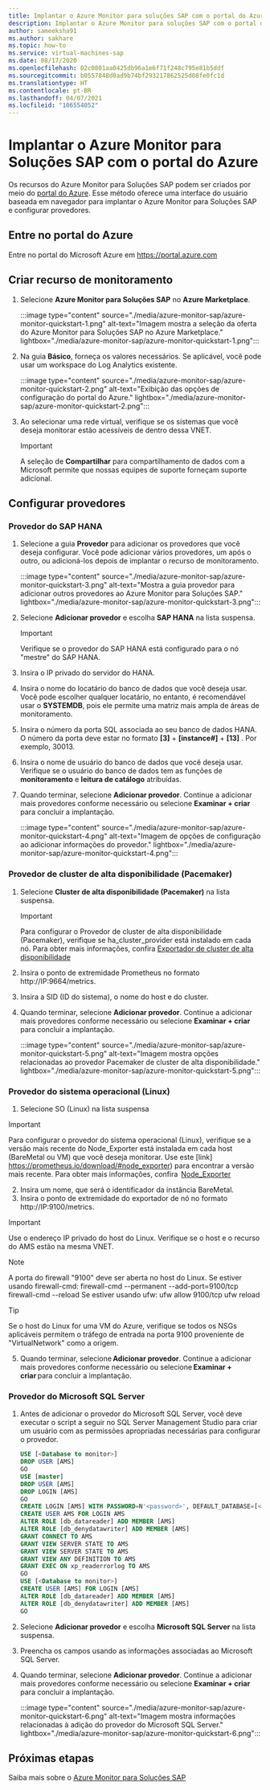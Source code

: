 ```yaml
---
title: Implantar o Azure Monitor para soluções SAP com o portal do Azure
description: Implantar o Azure Monitor para soluções SAP com o portal do Azure
author: sameeksha91
ms.author: sakhare
ms.topic: how-to
ms.service: virtual-machines-sap
ms.date: 08/17/2020
ms.openlocfilehash: 02c0801aa0425db96a1e6f71f248c795e81b5ddf
ms.sourcegitcommit: b0557848d0ad9b74bf293217862525d08fe0fc1d
ms.translationtype: HT
ms.contentlocale: pt-BR
ms.lasthandoff: 04/07/2021
ms.locfileid: "106554052"
---
```

# <a name="deploy-azure-monitor-for-sap-solutions-with-azure-portal"></a>Implantar o Azure Monitor para Soluções SAP com o portal do Azure

Os recursos do Azure Monitor para Soluções SAP podem ser criados por meio do [portal do Azure](https://azure.microsoft.com/features/azure-portal). Esse método oferece uma interface do usuário baseada em navegador para implantar o Azure Monitor para Soluções SAP e configurar provedores.

## <a name="sign-in-to-azure-portal"></a>Entre no portal do Azure

Entre no portal do Microsoft Azure em https://portal.azure.com

## <a name="create-monitoring-resource"></a>Criar recurso de monitoramento

1. Selecione **Azure Monitor para Soluções SAP** no **Azure Marketplace**.

   :::image type="content" source="./media/azure-monitor-sap/azure-monitor-quickstart-1.png" alt-text="Imagem mostra a seleção da oferta do Azure Monitor para Soluções SAP no Azure Marketplace." lightbox="./media/azure-monitor-sap/azure-monitor-quickstart-1.png":::

2. Na guia **Básico**, forneça os valores necessários. Se aplicável, você pode usar um workspace do Log Analytics existente.

   :::image type="content" source="./media/azure-monitor-sap/azure-monitor-quickstart-2.png" alt-text="Exibição das opções de configuração do portal do Azure." lightbox="./media/azure-monitor-sap/azure-monitor-quickstart-2.png":::

3. Ao selecionar uma rede virtual, verifique se os sistemas que você deseja monitorar estão acessíveis de dentro dessa VNET. 

   > [!IMPORTANT]
   > A seleção de **Compartilhar** para compartilhamento de dados com a Microsoft permite que nossas equipes de suporte forneçam suporte adicional.

## <a name="configure-providers"></a>Configurar provedores

### <a name="sap-hana-provider"></a>Provedor do SAP HANA 

1. Selecione a guia **Provedor** para adicionar os provedores que você deseja configurar. Você pode adicionar vários provedores, um após o outro, ou adicioná-los depois de implantar o recurso de monitoramento. 

   :::image type="content" source="./media/azure-monitor-sap/azure-monitor-quickstart-3.png" alt-text="Mostra a guia provedor para adicionar outros provedores ao Azure Monitor para Soluções SAP." lightbox="./media/azure-monitor-sap/azure-monitor-quickstart-3.png":::

2. Selecione **Adicionar provedor** e escolha **SAP HANA** na lista suspensa. 

   > [!IMPORTANT]
   > Verifique se o provedor do SAP HANA está configurado para o nó "mestre" do SAP HANA.

3. Insira o IP privado do servidor do HANA.

4. Insira o nome do locatário do banco de dados que você deseja usar. Você pode escolher qualquer locatário, no entanto, é recomendável usar o **SYSTEMDB**, pois ele permite uma matriz mais ampla de áreas de monitoramento. 

5. Insira o número da porta SQL associada ao seu banco de dados HANA. O número da porta deve estar no formato **[3]**  +  **[instance#]**  +  **[13]** . Por exemplo, 30013. 

6. Insira o nome de usuário do banco de dados que você deseja usar. Verifique se o usuário do banco de dados tem as funções de **monitoramento** e **leitura de catálogo** atribuídas. 

7. Quando terminar, selecione **Adicionar provedor**. Continue a adicionar mais provedores conforme necessário ou selecione **Examinar + criar** para concluir a implantação.

   :::image type="content" source="./media/azure-monitor-sap/azure-monitor-quickstart-4.png" alt-text="Imagem de opções de configuração ao adicionar informações do provedor." lightbox="./media/azure-monitor-sap/azure-monitor-quickstart-4.png":::

### <a name="high-availability-cluster-pacemaker-provider"></a>Provedor de cluster de alta disponibilidade (Pacemaker)

1. Selecione **Cluster de alta disponibilidade (Pacemaker)** na lista suspensa. 

   > [!IMPORTANT]
   > Para configurar o Provedor de cluster de alta disponibilidade (Pacemaker), verifique se ha_cluster_provider está instalado em cada nó. Para obter mais informações, confira [Exportador de cluster de alta disponibilidade](https://github.com/ClusterLabs/ha_cluster_exporter#installation)

2. Insira o ponto de extremidade Prometheus no formato http://IP:9664/metrics. 
 
3. Insira a SID (ID do sistema), o nome do host e do cluster.

4. Quando terminar, selecione **Adicionar provedor**. Continue a adicionar mais provedores conforme necessário ou selecione **Examinar + criar** para concluir a implantação.

   :::image type="content" source="./media/azure-monitor-sap/azure-monitor-quickstart-5.png" alt-text="Imagem mostra opções relacionadas ao provedor Pacemaker de cluster de alta disponibilidade." lightbox="./media/azure-monitor-sap/azure-monitor-quickstart-5.png":::


### <a name="os-linux-provider"></a>Provedor do sistema operacional (Linux) 

1. Selecione SO (Linux) na lista suspensa 

>[!IMPORTANT]
> Para configurar o provedor do sistema operacional (Linux), verifique se a versão mais recente do Node_Exporter está instalada em cada host (BareMetal ou VM) que você deseja monitorar. Use este [link] https://prometheus.io/download/#node_exporter) para encontrar a versão mais recente. Para obter mais informações, confira  [Node_Exporter](https://github.com/prometheus/node_exporter)

2. Insira um nome, que será o identificador da instância BareMetal.
3. Insira o ponto de extremidade do exportador de nó no formato http://IP:9100/metrics.

>[!IMPORTANT]
> Use o endereço IP privado do host do Linux. Verifique se o host e o recurso do AMS estão na mesma VNET. 

>[!Note]
> A porta do firewall "9100" deve ser aberta no host do Linux.
>Se estiver usando firewall-cmd: firewall-cmd --permanent --add-port=9100/tcp firewall-cmd --reload Se estiver usando ufw: ufw allow 9100/tcp ufw reload

>[!Tip]
> Se o host do Linux for uma VM do Azure, verifique se todos os NSGs aplicáveis permitem o tráfego de entrada na porta 9100 proveniente de "VirtualNetwork" como a origem.
 
5. Quando terminar, selecione **Adicionar provedor**. Continue a adicionar mais provedores conforme necessário ou selecione **Examinar + criar** para concluir a implantação. 


### <a name="microsoft-sql-server-provider"></a>Provedor do Microsoft SQL Server

1. Antes de adicionar o provedor do Microsoft SQL Server, você deve executar o script a seguir no SQL Server Management Studio para criar um usuário com as permissões apropriadas necessárias para configurar o provedor.

   ```sql
   USE [<Database to monitor>]
   DROP USER [AMS]
   GO
   USE [master]
   DROP USER [AMS]
   DROP LOGIN [AMS]
   GO
   CREATE LOGIN [AMS] WITH PASSWORD=N'<password>', DEFAULT_DATABASE=[<Database to monitor>], DEFAULT_LANGUAGE=[us_english], CHECK_EXPIRATION=OFF, CHECK_POLICY=OFF
   CREATE USER AMS FOR LOGIN AMS
   ALTER ROLE [db_datareader] ADD MEMBER [AMS]
   ALTER ROLE [db_denydatawriter] ADD MEMBER [AMS]
   GRANT CONNECT TO AMS
   GRANT VIEW SERVER STATE TO AMS
   GRANT VIEW SERVER STATE TO AMS
   GRANT VIEW ANY DEFINITION TO AMS
   GRANT EXEC ON xp_readerrorlog TO AMS
   GO
   USE [<Database to monitor>]
   CREATE USER [AMS] FOR LOGIN [AMS]
   ALTER ROLE [db_datareader] ADD MEMBER [AMS]
   ALTER ROLE [db_denydatawriter] ADD MEMBER [AMS]
   GO
   ``` 

2. Selecione **Adicionar provedor** e escolha **Microsoft SQL Server** na lista suspensa. 

3. Preencha os campos usando as informações associadas ao Microsoft SQL Server. 

4. Quando terminar, selecione **Adicionar provedor**. Continue a adicionar mais provedores conforme necessário ou selecione **Examinar + criar** para concluir a implantação.

     :::image type="content" source="./media/azure-monitor-sap/azure-monitor-quickstart-6.png" alt-text="Imagem mostra informações relacionadas à adição do provedor do Microsoft SQL Server." lightbox="./media/azure-monitor-sap/azure-monitor-quickstart-6.png":::

## <a name="next-steps"></a>Próximas etapas

Saiba mais sobre o [Azure Monitor para Soluções SAP](azure-monitor-overview.md)
